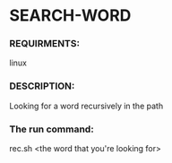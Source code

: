 # SEARCH-WORD

### REQUIRMENTS:


linux


### DESCRIPTION:

Looking for a word recursively in the path 



### The run command:

rec.sh <the word that you're looking for>


